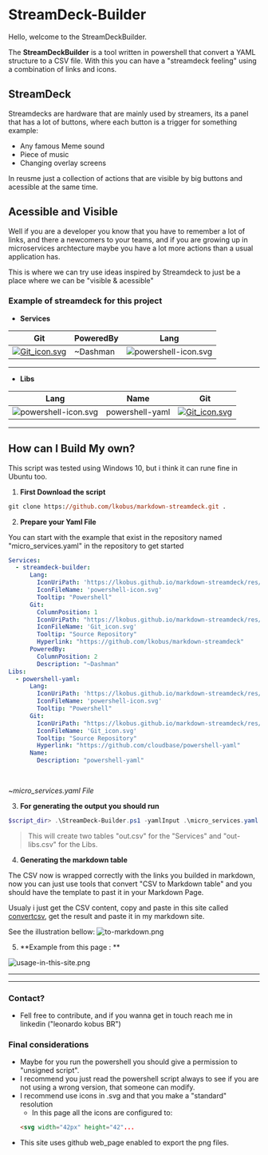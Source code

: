 # StreamDeck-Builder

Hello, welcome to the StreamDeckBuilder.

The **StreamDeckBuilder** is a tool written in powershell that convert a YAML structure to a CSV file. With this you can have a "streamdeck feeling" using a combination of links and icons.

## StreamDeck  

Streamdecks are hardware that are mainly used by streamers, its a panel that has a lot of buttons, where each button is a trigger for something example:
* Any famous Meme sound
* Piece of music
* Changing overlay screens

In reusme just a collection of actions that are visible by big buttons and acessible at the same time. 

## Acessible and Visible 

Well if you are a developer you know that you have to remember a lot of links, and there a newcomers to your teams, and if you are growing up in microservices archtecture maybe you have a lot more actions than a usual application has.

This is where we can try use ideas inspired by Streamdeck to just be a place where we can be "visible & acessible"

### Example of streamdeck for this project


- **Services**

|Git                                                          |PoweredBy                                                                                              |Lang                                                                                                      |
|-------------------------------------------------------------|-------------------------------------------------------------------------------------------------------|----------------------------------------------------------------------------------------------------------|
|[![Git_icon.svg](https://lkobus.github.io/markdown-streamdeck/res//Git_icon.svg)](https://github.com/lkobus/markdown-streamdeck "Source Repository")|~Dashman                                                                                               |![powershell-icon.svg](https://lkobus.github.io/markdown-streamdeck/res//powershell-icon.svg "Powershell")|


---

- **Libs**

|Lang                                                         |Name                                                                                                   |Git                                                                                                       |
|-------------------------------------------------------------|-------------------------------------------------------------------------------------------------------|----------------------------------------------------------------------------------------------------------|
|![powershell-icon.svg](https://lkobus.github.io/markdown-streamdeck/res//powershell-icon.svg "Powershell")|powershell-yaml                                                                                        |[![Git_icon.svg](https://lkobus.github.io/markdown-streamdeck/res//Git_icon.svg)](https://github.com/cloudbase/powershell-yaml "Source Repository")|


---

## How can I Build My own?

This script was tested using Windows 10, but i think it can rune fine in Ubuntu too.


1. **First Download the script**

```ps
git clone https://github.com/lkobus/markdown-streamdeck.git .
```
2. **Prepare your Yaml File**

You can start with the example that exist in the repository named "micro_services.yaml" in the repository to get started
```yaml
Services:
  - streamdeck-builder:
      Lang:        
        IconUriPath: 'https://lkobus.github.io/markdown-streamdeck/res/'
        IconFileName: 'powershell-icon.svg'
        Tooltip: "Powershell"      
      Git:
        ColumnPosition: 1
        IconUriPath: "https://lkobus.github.io/markdown-streamdeck/res/"
        IconFileName: 'Git_icon.svg'
        Tooltip: "Source Repository"
        Hyperlink: "https://github.com/lkobus/markdown-streamdeck"
      PoweredBy:       
        ColumnPosition: 2
        Description: "~Dashman"  
Libs:
  - powershell-yaml:
      Lang:
        IconUriPath: 'https://lkobus.github.io/markdown-streamdeck/res/'
        IconFileName: 'powershell-icon.svg'
        Tooltip: "Powershell"       
      Git:      
        IconUriPath: "https://lkobus.github.io/markdown-streamdeck/res/"
        IconFileName: 'Git_icon.svg'
        Tooltip: "Source Repository"
        Hyperlink: "https://github.com/cloudbase/powershell-yaml"
      Name:
        Description: "powershell-yaml"
      
      
```
~*micro_services.yaml File*


3. **For generating the output you should run**

```ps1
$script_dir> .\StreamDeck-Builder.ps1 -yamlInput .\micro_services.yaml -outputCsv .\out.csv
```

> This will create two tables "out.csv" for the "Services" and "out-libs.csv" for the Libs.

4. **Generating the markdown table**

The CSV now is wrapped correctly with the links you builded in markdown, now you can just use tools that convert "CSV to Markdown table" and you should have the template to past it in your Markdown Page.

Usualy i just get the CSV content, copy and paste in this site called [convertcsv](https://www.convertcsv.com/csv-to-markdown.htm), get the result and paste it in my markdown site.

See the illustration bellow:
![to-markdown.png](https://lkobus.github.io/markdown-streamdeck/res/to-markdown.png)




5. **Example from this page : **

![usage-in-this-site.png](https://lkobus.github.io/markdown-streamdeck/res/usage-in-this-site.png)


---

---




### Contact?

- Fell free to contribute, and if you wanna get in touch reach me in linkedin ("leonardo kobus BR")

### Final considerations
- Maybe for you run the powershell you should give a permission to "unsigned script". 
- I recommend you just read the powershell script always to see if you are not using a wrong version, that someone can modify.
- I recommend use icons in .svg and that you make a "standard" resolution
  - In this page all the icons are configured to: 
  ```html  
  <svg width="42px" height="42"...
  ```
- This site uses github web_page enabled to export the png files.